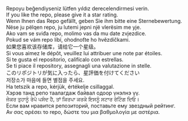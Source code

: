 Repoyu beğendiyseniz lütfen yıldız derecelendirmesi verin. </br>
If you like the repo, please give it a star rating. </br>
Wenn Ihnen das Repo gefällt, geben Sie ihm bitte eine Sternebewertung. </br>
Nëse ju pëlqen repo, ju lutemi jepni një vlerësim me yje. </br>
Ako vam se sviđa repo, molimo vas da mu date zvjezdice. </br>
Pokud se vám repo líbí, ohodnoťte ho hvězdičkami. </br>
如果您喜欢该存储库，请给它一个星级。 </br>
Si vous aimez le dépôt, veuillez lui attribuer une note par étoiles. </br>
Si te gusta el repositorio, califícalo con estrellas. </br>
Se ti piace il repository, assegnagli una valutazione in stelle. </br>
このリポジトリが気に入ったら、星評価を付けてください </br>
저장소가 마음에 들면 별점을 주세요. </br>
Ha tetszik a repo, kérjük, értékelje csillaggal. </br>
Хэрэв танд репо таалагдаж байвал одоор үнэлнэ үү. </br>
ਜੇਕਰ ਤੁਹਾਨੂੰ ਰੇਪੋ ਪਸੰਦ ਹੈ, ਤਾਂ ਕਿਰਪਾ ਕਰਕੇ ਇਸਨੂੰ ਸਟਾਰ ਰੇਟਿੰਗ ਦਿਓ। </br>
Если вам нравится репозиторий, поставьте ему звездный рейтинг. </br>
Αν σας αρέσει το repo, δώστε του μια βαθμολογία με αστέρια. </br>
